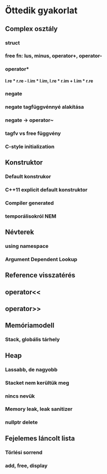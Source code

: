 # Öttedik gyakorlat

## Complex osztály
### struct
### free fn: lus, minus, operator+, operator-
### operator*
#### l.re * r.re - l.im * l.im, l.re * r.im + l.im * r.re
### negate
### negate tagfüggvénnyé alakítása
### negate -> operator~

### tagfv vs free függvény

### C-style initialization

## Konstruktor
### Default konstrukor
### C++11 explicit default konstruktor
### Compiler generated
### temporálisokról NEM

## Névterek
### using namespace
### Argument Dependent Lookup

## Reference visszatérés

## operator<<
## operator>>

## Memóriamodell
### Stack, globális tárhely

## Heap
### Lassabb, de nagyobb
### Stacket nem kerültük meg
### nincs nevük
### Memory leak, leak sanitizer
### nullptr delete

## Fejelemes láncolt lista
### Törlési sorrend
### add, free, display
